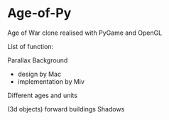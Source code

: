 # Age-of-Py
Age of War clone realised with PyGame and OpenGL

List of function:

Parallax Background 
  - design by Mac
  - implementation by Miv

Different ages and units


(3d objects) forward buildings
Shadows
